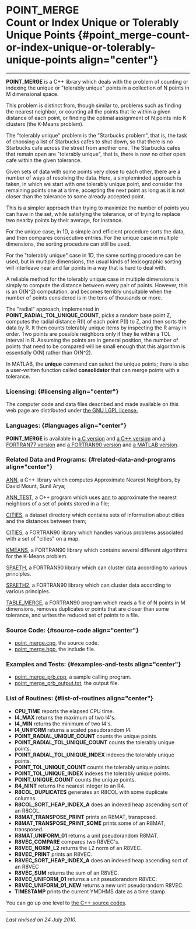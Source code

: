 POINT\_MERGE\
Count or Index Unique or Tolerably Unique Points {#point_merge-count-or-index-unique-or-tolerably-unique-points align="center"}
================================================

------------------------------------------------------------------------

**POINT\_MERGE** is a C++ library which deals with the problem of
counting or indexing the unique or "tolerably unique" points in a
collection of N points in M dimensional space.

This problem is distinct from, though similar to, problems such as
finding the nearest neighbor, or counting all the points that lie within
a given distance of each point, or finding the optimal assignment of N
points into K clusters (the K-Means problem).

The "tolerably unique" problem is the "Starbucks problem", that is, the
task of choosing a list of Starbucks cafes to shut down, so that there
is no Starbucks cafe across the street from another one. The Starbucks
cafes that remain open are "tolerably unique", that is, there is now no
other open cafe within the given tolerance.

Given sets of data with some points very close to each other, there are
a number of ways of resolving the data. Here, a simpleminded approach is
taken, in which we start with one tolerably unique point, and consider
the remaining points one at a time, accepting the next point as long as
it is not closer than the tolerance to some already accepted point.

This is a simpler approach than trying to maximize the number of points
you can have in the set, while satisfying the tolerance, or of trying to
replace two nearby points by their average, for instance.

For the unique case, in 1D, a simple and efficient procedure sorts the
data, and then compares consecutive entries. For the unique case in
multiple dimensions, the sorting procedure can still be used.

For the "tolerably unique" case in 1D, the same sorting procedure can be
used, but in multiple dimensions, the usual kinds of lexicographic
sorting will interleave near and far points in a way that is hard to
deal with.

A reliable method for the tolerably unique case in multiple dimensions
is simply to compute the distance between every pair of points. However,
this is an O(N\^2) computation, and becomes terribly unsuitable when the
number of points considered is in the tens of thousands or more.

The "radial" approach, implemented in
**POINT\_RADIAL\_TOL\_UNIQUE\_COUNT**, picks a random base point Z,
computes the radial distance R(I) of each point P(I) to Z, and then
sorts the data by R. It then counts tolerably unique items by inspecting
the R array in order. Two points are possible neighbors only if they lie
within a TOL interval in R. Assuming the points are in general position,
the number of points that need to be compared will be small enough that
this algorithm is essentially O(N) rather than O(N\^2).

In MATLAB, the **unique** command can select the unique points; there is
also a user-written function called **consolidator** that can merge
points with a tolerance.

### Licensing: {#licensing align="center"}

The computer code and data files described and made available on this
web page are distributed under [the GNU LGPL
license.](../../txt/gnu_lgpl.txt)

### Languages: {#languages align="center"}

**POINT\_MERGE** is available in [a C
version](../../c_src/point_merge/point_merge.html) and [a C++
version](../../cpp_src/point_merge/point_merge.html) and [a FORTRAN77
version](../../f77_src/point_merge/point_merge.html) and [a FORTRAN90
version](../../f_src/point_merge/point_merge.html) and [a MATLAB
version](../../m_src/point_merge/point_merge.html).

### Related Data and Programs: {#related-data-and-programs align="center"}

[ANN](../../cpp_src/ann/ann.html), a C++ library which computes
Approximate Nearest Neighbors, by David Mount, Sunil Arya;

[ANN\_TEST](../../cpp_src/ann_test/ann_test.html), a C++ program which
uses [ann](ann/ann.html) to approximate the nearest neighbors of a set
of points stored in a file;

[CITIES](../../datasets/cities/cities.html), a dataset directory which
contains sets of information about cities and the distances between
them;

[CITIES](../../f_src/cities/cities.html), a FORTRAN90 library which
handles various problems associated with a set of "cities" on a map.

[KMEANS](../../f_src/kmeans/kmeans.html), a FORTRAN90 library which
contains several different algorithms for the K-Means problem.

[SPAETH](../../f_src/spaeth/spaeth.html), a FORTRAN90 library which can
cluster data according to various principles.

[SPAETH2](../../f_src/spaeth2/spaeth2.html), a FORTRAN90 library which
can cluster data according to various principles.

[TABLE\_MERGE](../../f_src/table_merge/table_merge.html), a FORTRAN90
program which reads a file of N points in M dimensions, removes
duplicates or points that are closer than some tolerance, and writes the
reduced set of points to a file.

### Source Code: {#source-code align="center"}

-   [point\_merge.cpp](point_merge.cpp), the source code.
-   [point\_merge.hpp](point_merge.hpp), the include file.

### Examples and Tests: {#examples-and-tests align="center"}

-   [point\_merge\_prb.cpp](point_merge_prb.cpp), a sample calling
    program.
-   [point\_merge\_prb\_output.txt](point_merge_prb_output.txt), the
    output file.

### List of Routines: {#list-of-routines align="center"}

-   **CPU\_TIME** reports the elapsed CPU time.
-   **I4\_MAX** returns the maximum of two I4's.
-   **I4\_MIN** returns the minimum of two I4's.
-   **I4\_UNIFORM** returns a scaled pseudorandom I4.
-   **POINT\_RADIAL\_UNIQUE\_COUNT** counts the unique points.
-   **POINT\_RADIAL\_TOL\_UNIQUE\_COUNT** counts the tolerably unique
    points.
-   **POINT\_RADIAL\_TOL\_UNIQUE\_INDEX** indexes the tolerably unique
    points.
-   **POINT\_TOL\_UNIQUE\_COUNT** counts the tolerably unique points.
-   **POINT\_TOL\_UNIQUE\_INDEX** indexes the tolerably unique points.
-   **POINT\_UNIQUE\_COUNT** counts the unique points.
-   **R4\_NINT** returns the nearest integer to an R4.
-   **R8COL\_DUPLICATES** generates an R8COL with some duplicate
    columns.
-   **R8COL\_SORT\_HEAP\_INDEX\_A** does an indexed heap ascending sort
    of an R8COL.
-   **R8MAT\_TRANSPOSE\_PRINT** prints an R8MAT, transposed.
-   **R8MAT\_TRANSPOSE\_PRINT\_SOME** prints some of an R8MAT,
    transposed.
-   **R8MAT\_UNIFORM\_01** returns a unit pseudorandom R8MAT.
-   **R8VEC\_COMPARE** compares two R8VEC's.
-   **R8VEC\_NORM\_L2** returns the L2 norm of an R8VEC.
-   **R8VEC\_PRINT** prints an R8VEC.
-   **R8VEC\_SORT\_HEAP\_INDEX\_A** does an indexed heap ascending sort
    of an R8VEC
-   **R8VEC\_SUM** returns the sum of an R8VEC.
-   **R8VEC\_UNIFORM\_01** returns a unit pseudorandom R8VEC.
-   **R8VEC\_UNIFORM\_01\_NEW** returns a new unit pseudorandom R8VEC.
-   **TIMESTAMP** prints the current YMDHMS date as a time stamp.

You can go up one level to [the C++ source codes](../cpp_src.html).

------------------------------------------------------------------------

*Last revised on 24 July 2010.*
